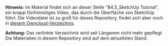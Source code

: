 **Hinweis:** Im Material findet sich an dieser Stelle "B4.5_SketchUp Tutorial", ein knapp fünfminütiges Video, das durch die Oberfläche von SketchUp führt. Die Videodatei ist zu groß für dieses Repository, findet sich aber noch in [diesem Owncloud-Verzeichnis](https://cs.uol.de/s/CdkRCgRtgB8YZ3F?dir=undefined&path=%2F2_Basismodule%2FB5_Programmieren&openfile=4043388670).

**Achtung:** Das verlinkte Verzeichnis wird seit Längerem nicht mehr gepflegt. Die Materialien in diesem Repository sind auf dem aktuellsten Stand.